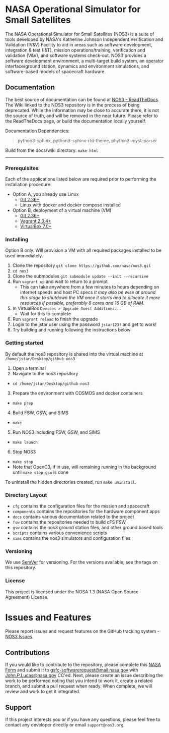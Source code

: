 # NASA Operational Simulator for Small Satellites
The NASA Operational Simulator for Small Satellites (NOS3) is a suite of tools developed by NASA's Katherine Johnson Independent Verification and Validation (IV&V) Facility to aid in areas such as software development, integration & test (I&T), mission operations/training, verification and validation (V&V), and software systems check-out. 
NOS3 provides a software development environment, a multi-target build system, an operator interface/ground station, dynamics and environment simulations, and software-based models of spacecraft hardware.

## Documentation
The best source of documentation can be found at [NOS3 - ReadTheDocs](https://nos3.readthedocs.io/en/latest/).  The Wiki linked to the NOS3 repository is in the process of being deprecated.  While the information may be close to accurate there, it is not the source of truth, and will be removed in the near future.  Please refer to the ReadTheDocs page, or build the documentation locally yourself.

Documentation Dependencies:
> python3-sphinx, python3-sphinx-rtd-theme, phythin3-myst-parser

Build from the docs/wiki directory:  `make html`

---


### Prerequisites
Each of the applications listed below are required prior to performing the installation procedure:
* Option A, you already use Linux
  * [Git 2.36+](https://git-scm.com/)
  * Linux with docker and docker compose installed
* Option B, deployment of a virtual machine (VM)
  * [Git 2.36+](https://git-scm.com/)
  * [Vagrant 2.3.4+](https://www.vagrantup.com/)
  * [VirtualBox 7.0+](https://www.virtualbox.org/)

### Installing
Option B only.
Will provision a VM with all required packages installed to be used immediately.
1. Clone the repository `git clone https://github.com/nasa/nos3.git`
2. `cd nos3`
3. Clone the submodules `git submodule update --init --recursive`
4. Run `vagrant up` and wait to return to a prompt
    - This can take anywhere from a few minutes to hours depending on internet speeds and host PC specs
_It may also be wise at around this stage to shutdown the VM once it starts and to allocate it more resources if possible, preferably 8 cores and 16 GB of RAM._
5. In VirtualBox `Devices > Upgrade Guest Additions...`
	- Wait for this to complete
6. Run `vagrant reload` to finish the upgrade
7. Login to the jstar user using the password `jstar123!` and get to work!
8. Try building and running following the instructions below

### Getting started
By default the nos3 repository is shared into the virtual machine at `/home/jstar/Desktop/github-nos3`
1. Open a terminal
2. Navigate to the nos3 repository
  - `cd /home/jstar/Desktop/github-nos3`
3. Prepare the environment with COSMOS and docker containers
  - `make prep`
4. Build FSW, GSW, and SIMS
  - `make`
5. Run NOS3 including FSW, GSW, and SIMS
  - `make launch`
6. Stop NOS3
  - `make stop`
  - Note that OpenC3, if in use, will remaining running in the background until `make stop-gsw` is done

To uninstall the hidden directories created, run `make uninstall`.

### Directory Layout
* `cfg` contains the configuration files for the mission and spacecraft
* `components` contains the repositories for the hardware component apps
* `docs` contains various documentation related to the project
* `fsw` contains the repositories needed to build cFS FSW
* `gsw` contains the nos3 ground station files, and other ground based tools
* `scripts` contains various convenience scripts
* `sims` contains the nos3 simulators and configuration files

### Versioning
We use [SemVer](http://semver.org/) for versioning. For the versions available, see the tags on this repository.

### License
This project is licensed under the NOSA 1.3 (NASA Open Source Agreement) License. 

# Issues and Features
Please report issues and request features on the GitHub tracking system - [NOS3 Issues](https://www.github.com/nasa/nos3/issues).

## Contributions
If you would like to contribute to the repository, please complete this [NASA Form][def] and submit it to gsfc-softwarerequest@mail.nasa.gov with John.P.Lucas@nasa.gov CC'ed.
Next, please create an issue describing the work to be performed noting that you intend to work it, create a related branch, and submit a pull request when ready. When complete, we will review and work to get it integrated.

## Support
If this project interests you or if you have any questions, please feel free to contact any developer directly or email `support@nos3.org`.


[def]: https://github.com/nasa/nos3/files/14578604/NOS3_Invd_CLA.pdf "NOS3 NASA Contributor Form PDF"